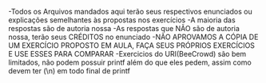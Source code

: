-Todos os Arquivos mandados aqui terão seus respectivos enunciados ou explicações semelhantes às propostas nos exercícios
-A maioria das respostas são de autoria nossa
-As respostas que NÃO são de autoria nossa, terão seus CRÉDITOS no enunciado 
-NÃO APROVAMOS A CÓPIA DE UM EXERCÍCIO PROPOSTO EM AULA, FAÇA SEUS PRÓPRIOS EXERCÍCIOS E USE ESSES PARA COMPARAR
-Exercicios do URI(BeeCrowd) são bem limitados, não podem possuir printf além do que eles pedem, assim como devem ter (\n) em todo final de printf
